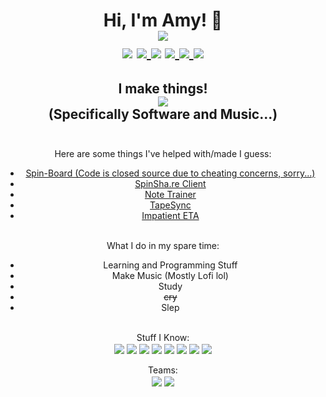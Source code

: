 <div align="center">
  <h1 align="center">
    Hi, I'm Amy! 👋 <br>
    <img src="https://pronoun.cyou/x/y?subject=She&object=Her&height=30" align="center"><br>
    <img src="https://img.shields.io/badge/Status-Forever%20Tired.-d83a7d?style=flat-square" align="center">
    <a href="https://twitter.com/jy126orjy126">
      <img src="https://img.shields.io/badge/Twitter-@jy126orjy126-d83a7d?style=flat-square&logo=twitter" align="center">
    </a>
    <img src="https://img.shields.io/badge/Discord-ayanamy.jy126%239012-d83a7d?style=flat-square&logo=discord" align="center">
    <a href="https://open.spotify.com/artist/15HdoPMP89EsIfIvN1coko?si=w_DgHRz_QJmHusiByrQWxw">
      <img src="https://img.shields.io/badge/Spotify-AyanAmy-d83a7d?style=flat-square&logo=spotify" align="center">
    </a>
    <a href="https://soundcloud.com/owotter">
      <img src="https://img.shields.io/badge/SoundCloud-AyanAmy-d83a7d?style=flat-square&logo=soundcloud" align="center">
    </a>
    <a href="https://ko-fi.com/ayanamy">
      <img src="https://img.shields.io/badge/Ko&#44fi-AyanAmy-d83a7d?style=flat-square&logo=ko-fi" align="center">
    </a>
  </h1>
  
</div>

<h2 align="center"> I make things! <br>
  <img src="https://github-readme-stats.vercel.app/api?username=jy1263&show_icons=true&theme=radical" align="center"> <br>
  (Specifically Software and Music...) <br><br>
</h2>

<div align="center">
    Here are some things I've helped with/made I guess:
    <ul>
      <li><a href="https://spin-board.herokuapp.com">Spin-Board (Code is closed source due to cheating concerns, sorry...)</a></li>
      <li><a href="https://github.com/SpinShare/client">SpinSha.re Client</a></li>
      <li><a href="https://jy1263.github.io/note-trainer/">Note Trainer</a></li>
      <li><a href="https://github.com/jy1263/TapeSync">TapeSync</a></li>
      <li><a href="https://jy1263.github.io/impatient-eta/">Impatient ETA</a></li>
    </ul>
    <br>
</div>

<div align="center">
    What I do in my spare time:
    <ul>
      <li>Learning and Programming Stuff</li>
      <li>Make Music (Mostly Lofi lol)</li>
      <li>Study</li>
      <li><strike>cry</strike></li>
      <li>Slep</li>
    </ul>
    <br>
</div>

<div align="center">
  Stuff I Know: <br>
  <img src="https://img.shields.io/badge/HTML5-d83a7d?style=flat-square&logo=html5" align="center">
  <img src="https://img.shields.io/badge/JavaScript-d83a7d?style=flat-square&logo=javascript" align="center">
  <img src="https://img.shields.io/badge/C%23-d83a7d?style=flat-square&logo=c%20sharp" align="center">
  <img src="https://img.shields.io/badge/TypeScript-d83a7d?style=flat-square&logo=TypeScript" align="center">
  <img src="https://img.shields.io/badge/Node-d83a7d?style=flat-square&logo=node.js" align="center">
  <img src="https://img.shields.io/badge/Vue.js-d83a7d?style=flat-square&logo=vue.js" align="center">
  <img src="https://img.shields.io/badge/Express.js-d83a7d?style=flat-square&logo=node.js" align="center">
  <img src="https://img.shields.io/badge/MongoDB-d83a7d?style=flat-square&logo=mongodb" align="center">
</div>
<br>
<div align="center">
  Teams: <br>
  <img src="https://img.shields.io/badge/SpinSha.re-d83a7d?style=flat-square" align="center">
  <img src="https://img.shields.io/badge/SRXD Modding Group-d83a7d?style=flat-square" align="center">
</div>




